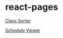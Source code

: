 # react-pages


[Class Sorter](https://leol15.github.io/react-pages/Class+Sorter/build/)

[Schedule Viewer](https://leol15.github.io/react-pages/Schedule+Viewer/build/)

